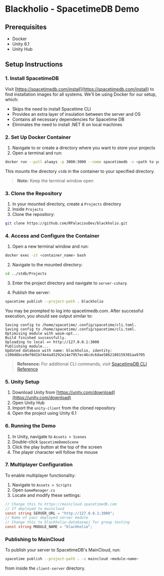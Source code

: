 # Blackholio - SpacetimeDB Demo

## Prerequisites

- Docker
- Unity 6.1
- Unity Hub

## Setup Instructions

### 1. Install SpacetimeDB

Visit [https://spacetimedb.com/install](https://spacetimedb.com/install) to find installation images for all systems. We'll be using Docker for our setup, which:

- Skips the need to install Spacetime CLI
- Provides an extra layer of insulation between the server and OS
- Contains all necessary dependencies for Spacetime DB
- Eliminates the need to install .NET 8 on local machines

### 2. Set Up Docker Container

1. Navigate to or create a directory where you want to store your projects
2. Open a terminal and run:

```bash
docker run --pull always -p 3000:3000 --name spacetimedb -v <path to your directory>:/stdb clockworklabs/spacetime start --data-dir=/stdb
```

This mounts the directory `stdb` in the container to your specified directory.

> **Note:** Keep the terminal window open

### 3. Clone the Repository

1. In your mounted directory, create a `Projects` directory
2. Inside `Projects`
3. Clone the repository:

```bash
git clone https://github.com/RPalaciosDev/blackholio.git
```

### 4. Access and Configure the Container

1. Open a new terminal window and run:

```bash
docker exec -it <container_name> bash
```

2. Navigate to the mounted directory:

```bash
cd ../stdb/Projects
```

3. Enter the project directory and navigate to `server-csharp`

4. Publish the server:

```bash
spacetime publish --project-path . blackholio
```

You may be prompted to log into spacetimedb.com. After successful execution, you should see output similar to:

```
Saving config to /home/spacetime/.config/spacetime/cli.toml.
Saving config to /home/spacetime/.config/spacetime/cli.toml.
Optimising module with wasm-opt...
Build finished successfully.
Uploading to local => http://127.0.0.1:3000
Publishing module...
Updated database with name: blackholio, identity: c200d8bce9ef0d1b74e4a45292e14e7957ec46cdc6dae5862189159301aa9705
```

> **Reference:** For additional CLI commands, visit [SpacetimeDB CLI Reference](https://spacetimedb.com/docs/cli-reference)

### 5. Unity Setup

1. Download Unity from [https://unity.com/download](https://unity.com/download)
2. Open Unity Hub
3. Import the `unity-client` from the cloned repository
4. Open the project using Unity 6.1

### 6. Running the Demo

1. In Unity, navigate to `Assets > Scenes`
2. Double-click `SpacetimeDemoScene`
3. Click the play button at the top of the screen
4. The player character will follow the mouse

### 7. Multiplayer Configuration

To enable multiplayer functionality:

1. Navigate to `Assets > Scripts`
2. Open `GameManager.cs`
3. Locate and modify these settings:

```csharp
// Change this to https://maincloud.spacetimedb.com
// If deployed to maincloud
const string SERVER_URL = "http://127.0.0.1:3000";
// Name of your deployed server module
// Change this to blackholio-databasepj for group testing
const string MODULE_NAME = "blackholio";
```

### Publishing to MainCloud

To publish your server to SpacetimeDB's MainCloud, run:

```bash
spacetime publish --project-path . -s maincloud <module-name>
```

from inside the `client-server` directory.
